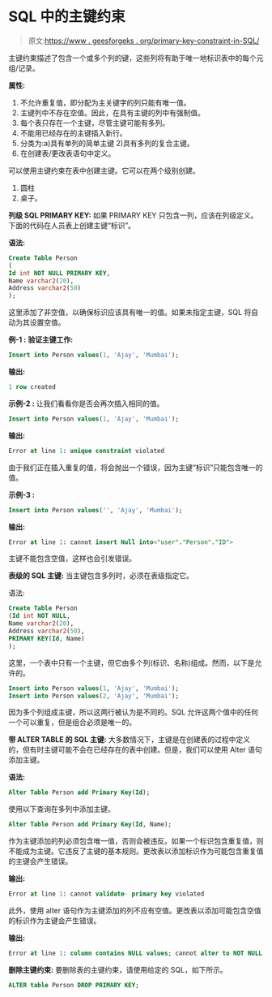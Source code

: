 # SQL 中的主键约束

> 原文:[https://www . geesforgeks . org/primary-key-constraint-in-SQL/](https://www.geeksforgeeks.org/primary-key-constraint-in-sql/)

主键约束描述了包含一个或多个列的键，这些列将有助于唯一地标识表中的每个元组/记录。

**属性:**

1.  不允许重复值，即分配为主关键字的列只能有唯一值。
2.  主键列中不存在空值。因此，在具有主键的列中有强制值。
3.  每个表只存在一个主键，尽管主键可能有多列。
4.  不能用已经存在的主键插入新行。
5.  分类为:a)具有单列的简单主键 2)具有多列的复合主键。
6.  在创建表/更改表语句中定义。

可以使用主键约束在表中创建主键。它可以在两个级别创建。

1.  圆柱
2.  桌子。

**列级 SQL PRIMARY KEY:**
如果 PRIMARY KEY 只包含一列，应该在列级定义。下面的代码在人员表上创建主键“标识”。

**语法:**

```sql
Create Table Person
(
Id int NOT NULL PRIMARY KEY, 
Name varchar2(20), 
Address varchar2(50)
);

```

这里添加了非空值，以确保标识应该具有唯一的值。如果未指定主键，SQL 将自动为其设置空值。

**例-1 :**
**验证主键工作:**

```sql
Insert into Person values(1, 'Ajay', 'Mumbai');

```

**输出:**

```sql
1 row created

```

**示例-2 :**
让我们看看你是否会再次插入相同的值。

```sql
Insert into Person values(1, 'Ajay', 'Mumbai');
```

**输出:**

```sql
Error at line 1: unique constraint violated

```

由于我们正在插入重复的值，将会抛出一个错误，因为主键“标识”只能包含唯一的值。

**示例-3 :**

```sql
Insert into Person values('', 'Ajay', 'Mumbai');

```

**输出:**

```sql
Error at line 1: cannot insert Null into<"user"."Person"."ID">

```

主键不能包含空值，这样也会引发错误。

**表级的 SQL 主键:**
当主键包含多列时，必须在表级指定它。

语法:

```sql
Create Table Person
(Id int NOT NULL, 
Name varchar2(20), 
Address varchar2(50), 
PRIMARY KEY(Id, Name)
);                

```

这里，一个表中只有一个主键，但它由多个列(标识、名称)组成。然而，以下是允许的。

```sql
Insert into Person values(1, 'Ajay', 'Mumbai');
Insert into Person values(2, 'Ajay', 'Mumbai');

```

因为多个列组成主键，所以这两行被认为是不同的。SQL 允许这两个值中的任何一个可以重复，但是组合必须是唯一的。

**带 ALTER TABLE 的 SQL 主键:**
大多数情况下，主键是在创建表的过程中定义的，但有时主键可能不会在已经存在的表中创建。但是，我们可以使用 Alter 语句添加主键。

**语法:**

```sql
Alter Table Person add Primary Key(Id);

```

使用以下查询在多列中添加主键。

```sql
Alter Table Person add Primary Key(Id, Name);

```

作为主键添加的列必须包含唯一值，否则会被违反。如果一个标识包含重复值，则不能成为主键。它违反了主键的基本规则。更改表以添加标识作为可能包含重复值的主键会产生错误。

**输出:**

```sql
Error at line 1: cannot validate- primary key violated

```

此外，使用 alter 语句作为主键添加的列不应有空值。更改表以添加可能包含空值的标识作为主键会产生错误。

**输出:**

```sql
Error at line 1: column contains NULL values; cannot alter to NOT NULL

```

**删除主键约束:**
要删除表的主键约束，请使用给定的 SQL，如下所示。

```sql
ALTER table Person DROP PRIMARY KEY;

```
